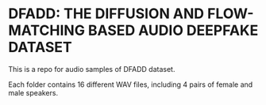 # DFADD: THE DIFFUSION AND FLOW-MATCHING BASED AUDIO DEEPFAKE DATASET

This is a repo for audio samples of DFADD dataset.

Each folder contains 16 different WAV files, including 4 pairs of female and male speakers.
